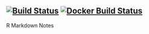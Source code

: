 [![Build Status](https://api.travis-ci.org/XiangyunHuang/bookdown-chinese.svg?branch=master)](https://travis-ci.org/XiangyunHuang/bookdown-chinese)
[![Docker Build Status](https://img.shields.io/docker/automated/cloud2016/bookdown-chinese.svg)](https://hub.docker.com/r/cloud2016/bookdown-chinese/builds/)
---

R Markdown Notes
